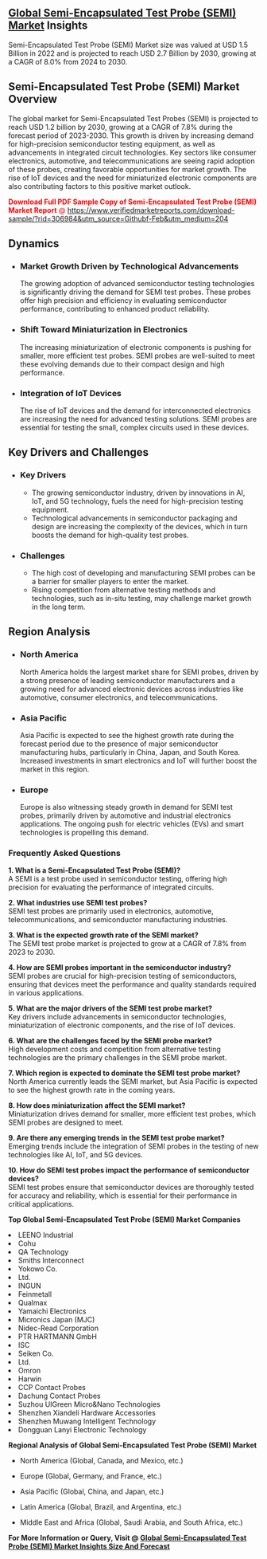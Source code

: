 <h2><a href="https://www.verifiedmarketreports.com/download-sample/?rid=306984&amp;utm_source=Githubf&amp;utm_medium=204" target="_blank">Global Semi-Encapsulated Test Probe (SEMI) Market</a> Insights</h2><p>Semi-Encapsulated Test Probe (SEMI) Market size was valued at USD 1.5 Billion in 2022 and is projected to reach USD 2.7 Billion by 2030, growing at a CAGR of 8.0% from 2024 to 2030.</p><p> <h2>Semi-Encapsulated Test Probe (SEMI) Market Overview</h2> <p>The global market for Semi-Encapsulated Test Probes (SEMI) is projected to reach USD 1.2 billion by 2030, growing at a CAGR of 7.8% during the forecast period of 2023-2030. This growth is driven by increasing demand for high-precision semiconductor testing equipment, as well as advancements in integrated circuit technologies. Key sectors like consumer electronics, automotive, and telecommunications are seeing rapid adoption of these probes, creating favorable opportunities for market growth. The rise of IoT devices and the need for miniaturized electronic components are also contributing factors to this positive market outlook.</p> <p><p><span class=""><span style="color: #ff0000;"><strong>Download Full PDF Sample Copy of Semi-Encapsulated Test Probe (SEMI) Market Report</strong> @ </span><a href="https://www.verifiedmarketreports.com/download-sample/?rid=306984&amp;utm_source=Githubf-Feb&amp;utm_medium=204" target="_blank">https://www.verifiedmarketreports.com/download-sample/?rid=306984&amp;utm_source=Githubf-Feb&amp;utm_medium=204</a></span></p></p> <h2>Dynamics</h2> <ul> <li><h3>Market Growth Driven by Technological Advancements</h3> The growing adoption of advanced semiconductor testing technologies is significantly driving the demand for SEMI test probes. These probes offer high precision and efficiency in evaluating semiconductor performance, contributing to enhanced product reliability.</li> <li><h3>Shift Toward Miniaturization in Electronics</h3> The increasing miniaturization of electronic components is pushing for smaller, more efficient test probes. SEMI probes are well-suited to meet these evolving demands due to their compact design and high performance.</li> <li><h3>Integration of IoT Devices</h3> The rise of IoT devices and the demand for interconnected electronics are increasing the need for advanced testing solutions. SEMI probes are essential for testing the small, complex circuits used in these devices.</li> </ul> <h2>Key Drivers and Challenges</h2> <ul> <li><h3>Key Drivers</h3> <ul> <li>The growing semiconductor industry, driven by innovations in AI, IoT, and 5G technology, fuels the need for high-precision testing equipment.</li> <li>Technological advancements in semiconductor packaging and design are increasing the complexity of the devices, which in turn boosts the demand for high-quality test probes.</li> </ul> </li> <li><h3>Challenges</h3> <ul> <li>The high cost of developing and manufacturing SEMI probes can be a barrier for smaller players to enter the market.</li> <li>Rising competition from alternative testing methods and technologies, such as in-situ testing, may challenge market growth in the long term.</li> </ul> </li> </ul> <h2>Region Analysis</h2> <ul> <li><h3>North America</h3> North America holds the largest market share for SEMI probes, driven by a strong presence of leading semiconductor manufacturers and a growing need for advanced electronic devices across industries like automotive, consumer electronics, and telecommunications.</li> <li><h3>Asia Pacific</h3> Asia Pacific is expected to see the highest growth rate during the forecast period due to the presence of major semiconductor manufacturing hubs, particularly in China, Japan, and South Korea. Increased investments in smart electronics and IoT will further boost the market in this region.</li> <li><h3>Europe</h3> Europe is also witnessing steady growth in demand for SEMI test probes, primarily driven by automotive and industrial electronics applications. The ongoing push for electric vehicles (EVs) and smart technologies is propelling this demand.</li> </ul> <h3>Frequently Asked Questions</h3> <p><strong>1. What is a Semi-Encapsulated Test Probe (SEMI)?</strong><br> A SEMI is a test probe used in semiconductor testing, offering high precision for evaluating the performance of integrated circuits.</p> <p><strong>2. What industries use SEMI test probes?</strong><br> SEMI test probes are primarily used in electronics, automotive, telecommunications, and semiconductor manufacturing industries.</p> <p><strong>3. What is the expected growth rate of the SEMI market?</strong><br> The SEMI test probe market is projected to grow at a CAGR of 7.8% from 2023 to 2030.</p> <p><strong>4. How are SEMI probes important in the semiconductor industry?</strong><br> SEMI probes are crucial for high-precision testing of semiconductors, ensuring that devices meet the performance and quality standards required in various applications.</p> <p><strong>5. What are the major drivers of the SEMI test probe market?</strong><br> Key drivers include advancements in semiconductor technologies, miniaturization of electronic components, and the rise of IoT devices.</p> <p><strong>6. What are the challenges faced by the SEMI probe market?</strong><br> High development costs and competition from alternative testing technologies are the primary challenges in the SEMI probe market.</p> <p><strong>7. Which region is expected to dominate the SEMI test probe market?</strong><br> North America currently leads the SEMI market, but Asia Pacific is expected to see the highest growth rate in the coming years.</p> <p><strong>8. How does miniaturization affect the SEMI market?</strong><br> Miniaturization drives demand for smaller, more efficient test probes, which SEMI probes are designed to meet.</p> <p><strong>9. Are there any emerging trends in the SEMI test probe market?</strong><br> Emerging trends include the integration of SEMI probes in the testing of new technologies like AI, IoT, and 5G devices.</p> <p><strong>10. How do SEMI test probes impact the performance of semiconductor devices?</strong><br> SEMI test probes ensure that semiconductor devices are thoroughly tested for accuracy and reliability, which is essential for their performance in critical applications.</p> </p><p><strong>Top Global Semi-Encapsulated Test Probe (SEMI) Market Companies</strong></p><div data-test-id=""><p><li>LEENO Industrial</li><li> Cohu</li><li> QA Technology</li><li> Smiths Interconnect</li><li> Yokowo Co.</li><li> Ltd.</li><li> INGUN</li><li> Feinmetall</li><li> Qualmax</li><li> Yamaichi Electronics</li><li> Micronics Japan (MJC)</li><li> Nidec-Read Corporation</li><li> PTR HARTMANN GmbH</li><li> ISC</li><li> Seiken Co.</li><li> Ltd.</li><li> Omron</li><li> Harwin</li><li> CCP Contact Probes</li><li> Dachung Contact Probes</li><li> Suzhou UIGreen Micro&Nano Technologies</li><li> Shenzhen Xiandeli Hardware Accessories</li><li> Shenzhen Muwang Intelligent Technology</li><li> Dongguan Lanyi Electronic Technology</li></p><div><strong>Regional Analysis of&nbsp;Global Semi-Encapsulated Test Probe (SEMI) Market</strong></div><ul><li dir="ltr"><p dir="ltr">North America&nbsp;(Global, Canada, and Mexico, etc.)</p></li><li dir="ltr"><p dir="ltr">Europe (Global, Germany, and France, etc.)</p></li><li dir="ltr"><p dir="ltr">Asia Pacific&nbsp;(Global, China, and Japan, etc.)</p></li><li dir="ltr"><p dir="ltr">Latin America&nbsp;(Global, Brazil, and Argentina, etc.)</p></li><li dir="ltr">Middle East and Africa&nbsp;(Global, Saudi Arabia, and South Africa, etc.)</li></ul><p><strong>For More Information or Query, Visit @&nbsp;</strong><strong><a href="https://www.verifiedmarketreports.com/product/semi-encapsulated-test-probe-semi-market/?utm_source=Githubf&amp;utm_medium=204" target="_blank">Global Semi-Encapsulated Test Probe (SEMI) Market Insights Size And Forecast</a></strong></p></div>
